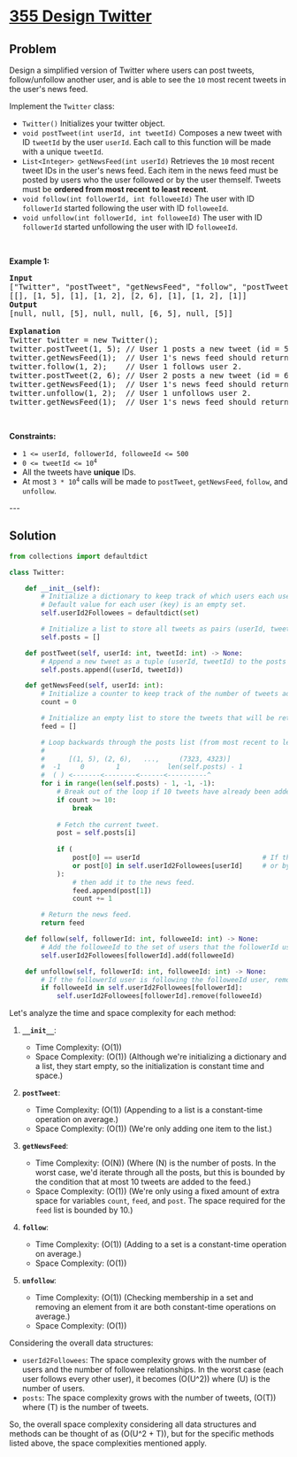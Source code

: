 # <a href="https://leetcode.com/problems/design-twitter/description/" target="_blank">355 Design Twitter</a>

## Problem

<div class="dEI87" data-track-load="description_content"><p>Design a simplified version of Twitter where users can post tweets, follow/unfollow another user, and is able to see the <code>10</code> most recent tweets in the user's news feed.</p>

<p>Implement the <code>Twitter</code> class:</p>

<ul>
	<li><code>Twitter()</code> Initializes your twitter object.</li>
	<li><code>void postTweet(int userId, int tweetId)</code> Composes a new tweet with ID <code>tweetId</code> by the user <code>userId</code>. Each call to this function will be made with a unique <code>tweetId</code>.</li>
	<li><code>List&lt;Integer&gt; getNewsFeed(int userId)</code> Retrieves the <code>10</code> most recent tweet IDs in the user's news feed. Each item in the news feed must be posted by users who the user followed or by the user themself. Tweets must be <strong>ordered from most recent to least recent</strong>.</li>
	<li><code>void follow(int followerId, int followeeId)</code> The user with ID <code>followerId</code> started following the user with ID <code>followeeId</code>.</li>
	<li><code>void unfollow(int followerId, int followeeId)</code> The user with ID <code>followerId</code> started unfollowing the user with ID <code>followeeId</code>.</li>
</ul>

<p>&nbsp;</p>
<p><strong class="example">Example 1:</strong></p>

<pre><strong>Input</strong>
["Twitter", "postTweet", "getNewsFeed", "follow", "postTweet", "getNewsFeed", "unfollow", "getNewsFeed"]
[[], [1, 5], [1], [1, 2], [2, 6], [1], [1, 2], [1]]
<strong>Output</strong>
[null, null, [5], null, null, [6, 5], null, [5]]

<strong>Explanation</strong>
Twitter twitter = new Twitter();
twitter.postTweet(1, 5); // User 1 posts a new tweet (id = 5).
twitter.getNewsFeed(1);  // User 1's news feed should return a list with 1 tweet id -&gt; [5]. return [5]
twitter.follow(1, 2);    // User 1 follows user 2.
twitter.postTweet(2, 6); // User 2 posts a new tweet (id = 6).
twitter.getNewsFeed(1);  // User 1's news feed should return a list with 2 tweet ids -&gt; [6, 5]. Tweet id 6 should precede tweet id 5 because it is posted after tweet id 5.
twitter.unfollow(1, 2);  // User 1 unfollows user 2.
twitter.getNewsFeed(1);  // User 1's news feed should return a list with 1 tweet id -&gt; [5], since user 1 is no longer following user 2.
</pre>

<p>&nbsp;</p>
<p><strong>Constraints:</strong></p>

<ul>
	<li><code>1 &lt;= userId, followerId, followeeId &lt;= 500</code></li>
	<li><code>0 &lt;= tweetId &lt;= 10<sup>4</sup></code></li>
	<li>All the tweets have <strong>unique</strong> IDs.</li>
	<li>At most <code>3 * 10<sup>4</sup></code> calls will be made to <code>postTweet</code>, <code>getNewsFeed</code>, <code>follow</code>, and <code>unfollow</code>.</li>
</ul>
</div>
---

## Solution

```python
from collections import defaultdict

class Twitter:

    def __init__(self):
        # Initialize a dictionary to keep track of which users each user follows.
        # Default value for each user (key) is an empty set.
        self.userId2Followees = defaultdict(set)

        # Initialize a list to store all tweets as pairs (userId, tweetId).
        self.posts = []

    def postTweet(self, userId: int, tweetId: int) -> None:
        # Append a new tweet as a tuple (userId, tweetId) to the posts list.
        self.posts.append((userId, tweetId))

    def getNewsFeed(self, userId: int):
        # Initialize a counter to keep track of the number of tweets added to the news feed.
        count = 0

        # Initialize an empty list to store the tweets that will be returned as the user's news feed.
        feed = []

        # Loop backwards through the posts list (from most recent to least recent).
        # 
        #      [(1, 5), (2, 6),   ...,     (7323, 4323)]
        #  -1     0        1            len(self.posts) - 1
        #  ( ) <-------<--------<------<----------^
        for i in range(len(self.posts) - 1, -1, -1):
            # Break out of the loop if 10 tweets have already been added to the news feed.
            if count >= 10:
                break
            
            # Fetch the current tweet.
            post = self.posts[i]
            
            if (
                post[0] == userId                               # If the tweet was posted by the user
                or post[0] in self.userId2Followees[userId]     # or by someone the user follows
            ):
                # then add it to the news feed.
                feed.append(post[1])
                count += 1

        # Return the news feed.
        return feed

    def follow(self, followerId: int, followeeId: int) -> None:
        # Add the followeeId to the set of users that the followerId user is following.
        self.userId2Followees[followerId].add(followeeId)

    def unfollow(self, followerId: int, followeeId: int) -> None:
        # If the followerId user is following the followeeId user, remove the followeeId from the set.
        if followeeId in self.userId2Followees[followerId]:
            self.userId2Followees[followerId].remove(followeeId)

```

Let's analyze the time and space complexity for each method:

1. **`__init__`**:
   - Time Complexity: \(O(1)\)
   - Space Complexity: \(O(1)\) 
   (Although we're initializing a dictionary and a list, they start empty, so the initialization is constant time and space.)

2. **`postTweet`**:
   - Time Complexity: \(O(1)\) 
   (Appending to a list is a constant-time operation on average.)
   - Space Complexity: \(O(1)\) 
   (We're only adding one item to the list.)

3. **`getNewsFeed`**:
   - Time Complexity: \(O(N)\) 
   (Where \(N\) is the number of posts. In the worst case, we'd iterate through all the posts, but this is bounded by the condition that at most 10 tweets are added to the feed.)
   - Space Complexity: \(O(1)\) 
   (We're only using a fixed amount of extra space for variables `count`, `feed`, and `post`. The space required for the `feed` list is bounded by 10.)

4. **`follow`**:
   - Time Complexity: \(O(1)\) 
   (Adding to a set is a constant-time operation on average.)
   - Space Complexity: \(O(1)\)

5. **`unfollow`**:
   - Time Complexity: \(O(1)\) 
   (Checking membership in a set and removing an element from it are both constant-time operations on average.)
   - Space Complexity: \(O(1)\)

Considering the overall data structures:

- `userId2Followees`: The space complexity grows with the number of users and the number of followee relationships. In the worst case (each user follows every other user), it becomes \(O(U^2)\) where \(U\) is the number of users.
- `posts`: The space complexity grows with the number of tweets, \(O(T)\) where \(T\) is the number of tweets.

So, the overall space complexity considering all data structures and methods can be thought of as \(O(U^2 + T)\), but for the specific methods listed above, the space complexities mentioned apply.
